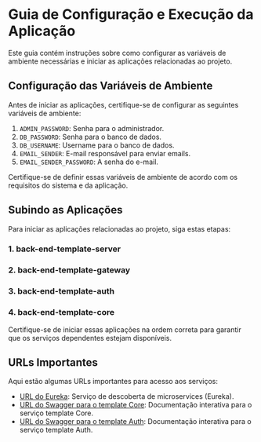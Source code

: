 # Guia de Configuração e Execução da Aplicação

Este guia contém instruções sobre como configurar as variáveis de ambiente necessárias e iniciar as aplicações relacionadas ao projeto.

## Configuração das Variáveis de Ambiente

Antes de iniciar as aplicações, certifique-se de configurar as seguintes variáveis de ambiente:

1. `ADMIN_PASSWORD`: Senha para o administrador.
2. `DB_PASSWORD`: Senha para o banco de dados.
3. `DB_USERNAME`: Username para o banco de dados.
4. `EMAIL_SENDER`: E-mail responsável para enviar emails.
5. `EMAIL_SENDER_PASSWORD`: A senha do e-mail.

Certifique-se de definir essas variáveis de ambiente de acordo com os requisitos do sistema e da aplicação.

## Subindo as Aplicações

Para iniciar as aplicações relacionadas ao projeto, siga estas etapas:

### 1. back-end-template-server
### 2. back-end-template-gateway
### 3. back-end-template-auth
### 4. back-end-template-core

Certifique-se de iniciar essas aplicações na ordem correta para garantir que os serviços dependentes estejam disponíveis.

## URLs Importantes

Aqui estão algumas URLs importantes para acesso aos serviços:

- [URL do Eureka](http://localhost:8080/): Serviço de descoberta de microservices (Eureka).
- [URL do Swagger para o template Core](http://localhost:8081/template-core/swagger-ui/index.html#/): Documentação interativa para o serviço template Core.
- [URL do Swagger para o template Auth](http://localhost:8081/template-auth/swagger-ui/index.html#/): Documentação interativa para o serviço template Auth.
